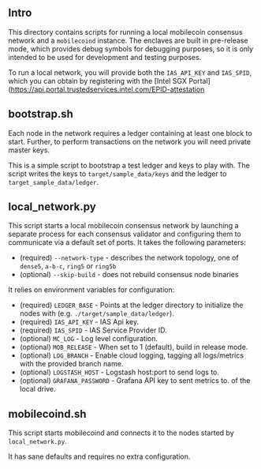 ## Intro

This directory contains scripts for running a local mobilecoin consensus network
and a `mobilecoind` instance. The enclaves are built in pre-release mode, which
provides debug symbols for debugging purposes, so it is only intended to be used
for development and testing purposes.

To run a local network, you will provide both the `IAS_API_KEY` and `IAS_SPID`,
which you can obtain by registering with the
[Intel SGX Portal](https://api.portal.trustedservices.intel.com/EPID-attestation

## bootstrap.sh

Each node in the network requires a ledger containing at least one block to
start. Further, to perform transactions on the network you will need private
master keys.

This is a simple script to bootstrap a test ledger and keys to play with. The
script writes the keys to `target/sample_data/keys` and the ledger to
`target_sample_data/ledger`.

## local_network.py

This script starts a local mobilecoin consensus network by launching a separate
process for each consensus validator and configuring them to communicate via a
default set of ports. It takes the following parameters:

- (required) `--network-type` - describes the network topology, one of `dense5`,
  `a-b-c`, `ring5` or `ring5b`
- (optional) `--skip-build` - does not rebuild consensus node binaries

It relies on environment variables for configuration:

- (required) `LEDGER_BASE` - Points at the ledger directory to initialize the
  nodes with (e.g. `./target/sample_data/ledger`).
- (required) `IAS_API_KEY` - IAS Api key.
- (required) `IAS_SPID` - IAS Service Provider ID.
- (optional) `MC_LOG` - Log level configuration.
- (optional) `MOB_RELEASE` - When set to 1 (default), build in release mode.
- (optional) `LOG_BRANCH` - Enable cloud logging, tagging all logs/metrics with
  the provided branch name.
- (optional) `LOGSTASH_HOST` - Logstash host:port to send logs to.
- (optional) `GRAFANA_PASSWORD` - Grafana API key to sent metrics to. of the
  local drive.

## mobilecoind.sh

This script starts mobilecoind and connects it to the nodes started by
`local_network.py`.

It has sane defaults and requires no extra configuration.
